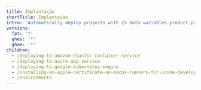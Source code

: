 ```yaml
---
title: Implantação
shortTitle: Implantação
intro: 'Automatically deploy projects with {% data variables.product.prodname_actions %}.'
versions:
  fpt: '*'
  ghes: '*'
  ghae: '*'
children:
  - /deploying-to-amazon-elastic-container-service
  - /deploying-to-azure-app-service
  - /deploying-to-google-kubernetes-engine
  - /installing-an-apple-certificate-on-macos-runners-for-xcode-development
  - /environments
---
```


